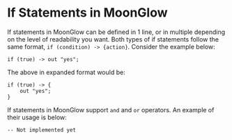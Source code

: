 <!-- if_statements.md -->

<script src="../src/codeblocks.js">
</script>

# If Statements in MoonGlow

If statements in MoonGlow can be defined in 1 line, or in multiple depending on the level of readability you want. Both types of if statements follow the same format, `if (condition) -> {action}`. Consider the example below:

```MoonGlow
if (true) -> out "yes";
```

The above in expanded format would be:

```MoonGlow
if (true) -> {
    out "yes";
}
```

If statements in MoonGlow support `and` and `or` operators. An example of their usage is below:

```MoonGlow
-- Not implemented yet
```
